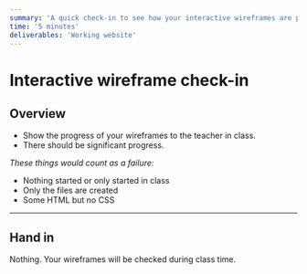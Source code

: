 ```yaml
---
summary: 'A quick check-in to see how your interactive wireframes are progressing and give any feedback & improvements.'
time: '5 minutes'
deliverables: 'Working website'
---
```


# Interactive wireframe check-in

## Overview

- Show the progress of your wireframes to the teacher in class.
- There should be significant progress.

*These things would count as a failure:*

- Nothing started or only started in class
- Only the files are created
- Some HTML but no CSS

---

## Hand in

Nothing. Your wireframes will be checked during class time.
